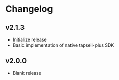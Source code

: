 # Changelog
## v2.1.3
- Initialize release
- Basic implementation of native tapsell-plus SDK

## v2.0.0
- Blank release
